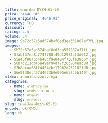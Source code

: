 ```yaml
---
title: รางทางไกล DYZH-65-50
price: '4646.01'
price_original: '4646.01'
currency: THB
discount: ''
rating: 4.5
volume: 54
image: Sb72c57a5ad574baf8ed3ea551087af7fL.jpg
images:
  - Sb72c57a5ad574baf8ed3ea551087af7fL.jpg
  - Sfabf37ea8c7747708149d12986cf3d612.jpg
  - S5e45f9045c4b48cf9e0404f733fe38c6Y.jpg
  - S0b7c211db45a49ef96df7f26c704eac8R.jpg
  - S2b8acaa63ff4454fbc17962d262102fdR.jpg
  - S6e9f38ec467d4623b0e095e659c5b149f.jpg
video: 4000166072077.mp4
categories:
  - name: การปรับปรุงบ้าน
    slug: การปร-บปร-งบ-าน
  - name: ฮาร์ดแวร์
    slug: ฮาร-ดแวร
slug: รางทางไกล-dyzh-65-50
encode: okf0W3u
lang: th
---
```

  